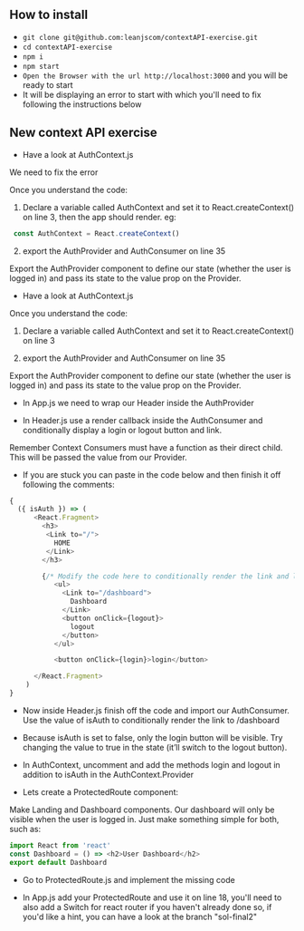 ## How to install

- `git clone git@github.com:leanjscom/contextAPI-exercise.git`
- `cd contextAPI-exercise`
- `npm i`
- `npm start`
- `Open the Browser with the url http://localhost:3000` and you will be ready to start
- It will be displaying an error to start with which you'll need to fix following the instructions below


## New context API exercise

- Have a look at AuthContext.js

We need to fix the error

Once you understand the code:

1. Declare a variable called AuthContext and set it to React.createContext() on line 3, then the app should render. eg:
```javascript
 const AuthContext = React.createContext()
 ```

2. export the AuthProvider and AuthConsumer on line 35

Export the AuthProvider component to define our state (whether the user is logged in) and pass its state to the value prop on the Provider.

- Have a look at AuthContext.js

Once you understand the code:

1. Declare a variable called AuthContext and set it to React.createContext() on line 3

2. export the AuthProvider and AuthConsumer on line 35

Export the AuthProvider component to define our state (whether the user is logged in) and pass its state to the value prop on the Provider.

- In App.js we need to wrap our Header inside the AuthProvider

- In Header.js use a render callback inside the AuthConsumer and conditionally display a login or logout button and link.

Remember Context Consumers must have a function as their direct child. This will be passed the value from our Provider.

- If you are stuck you can paste in the code below and then finish it off following the comments:

```javascript
{
  ({ isAuth }) => (
      <React.Fragment>
        <h3>
         <Link to="/">
           HOME
         </Link>
        </h3>

        {/* Modify the code here to conditionally render the link and logout button or just the login button */}
           <ul>
             <Link to="/dashboard">
               Dashboard
             </Link>
             <button onClick={logout}>
               logout
             </button>
           </ul>

           <button onClick={login}>login</button>

      </React.Fragment>
    )
}
```

- Now inside Header.js finish off the code and import our AuthConsumer. Use the value of isAuth to conditionally render the link to /dashboard

- Because isAuth is set to false, only the login button will be visible. Try changing the value to true in the state (it’ll switch to the logout button).

- In AuthContext, uncomment and add the methods login and logout in addition to isAuth in the AuthContext.Provider

- Lets create a ProtectedRoute component:  

Make Landing and Dashboard components. Our dashboard will only be visible when the user is logged in. Just make something simple for both, such as:

```javascript
import React from 'react'
const Dashboard = () => <h2>User Dashboard</h2>
export default Dashboard
```

- Go to ProtectedRoute.js and implement the missing code

- In App.js add your ProtectedRoute and use it on line 18, you'll need to also add a Switch for react router if you haven't already done so, if you'd like a hint, you can have a look at the branch "sol-final2"
